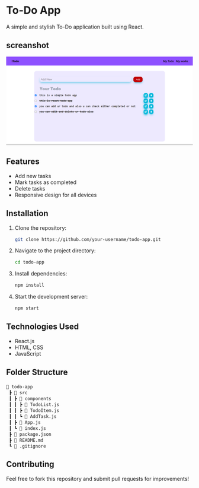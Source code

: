 # To-Do App

A simple and stylish To-Do application built using React.

screanshot
----------
![Demo Screenshot](./todo.png) 


## Features

- Add new tasks
- Mark tasks as completed
- Delete tasks
- Responsive design for all devices

## Installation

1. Clone the repository:
   ```sh
   git clone https://github.com/your-username/todo-app.git
   ```
2. Navigate to the project directory:
   ```sh
   cd todo-app
   ```
3. Install dependencies:
   ```sh
   npm install
   ```
4. Start the development server:
   ```sh
   npm start
   ```

## Technologies Used

- React.js
- HTML, CSS
- JavaScript

## Folder Structure

```
📂 todo-app
 ┣ 📂 src
 ┃ ┣ 📂 components
 ┃ ┃ ┣ 📜 TodoList.js
 ┃ ┃ ┣ 📜 TodoItem.js
 ┃ ┃ ┗ 📜 AddTask.js
 ┃ ┣ 📜 App.js
 ┃ ┗ 📜 index.js
 ┣ 📜 package.json
 ┣ 📜 README.md
 ┗ 📜 .gitignore
```

## Contributing

Feel free to fork this repository and submit pull requests for improvements!

##

